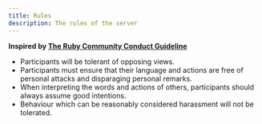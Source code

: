 ```yaml
---
title: Rules
description: The rules of the server
---
```


**Inspired by [The Ruby Community Conduct Guideline](https://www.ruby-lang.org/en/conduct/)**

- Participants will be tolerant of opposing views.
- Participants must ensure that their language and actions are free of personal attacks and disparaging personal remarks.
- When interpreting the words and actions of others, participants should always assume good intentions.
- Behaviour which can be reasonably considered harassment will not be tolerated.
